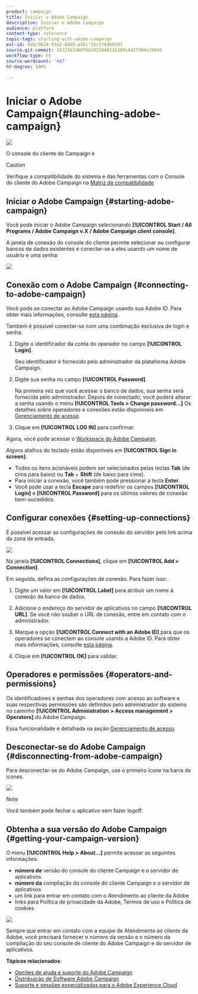```yaml
---
product: campaign
title: Iniciar o Adobe Campaign
description: Iniciar o Adobe Campaign
audience: platform
content-type: reference
topic-tags: starting-with-adobe-campaign
exl-id: 4d9c5b24-83a2-4495-a56c-5bc376d69703
source-git-commit: 1d32161d60f6b382188012b104c642f504e28645
workflow-type: ht
source-wordcount: '487'
ht-degree: 100%

---
```


# Iniciar o Adobe Campaign{#launching-adobe-campaign}

![](../../assets/v7-only.svg)

O console do cliente do Campaign é

>[!CAUTION]
>
>Verifique a compatibilidade do sistema e das ferramentas com o Console do cliente do Adobe Campaign na [Matriz de compatibilidade](../../rn/using/compatibility-matrix.md#ClientConsoleoperatingsystems)

## Iniciar o Adobe Campaign {#starting-adobe-campaign}

Você pode iniciar o Adobe Campaign selecionando **[!UICONTROL Start / All Programs / Adobe Campaign v.X / Adobe Campaign client console]**.

A janela de conexão do console do cliente permite selecionar ou configurar bancos de dados existentes e conectar-se a eles usando um nome de usuário e uma senha:

![](assets/acc-logon.png)

## Conexão com o Adobe Campaign {#connecting-to-adobe-campaign}

Você pode se conectar ao Adobe Campaign usando sua Adobe ID. Para obter mais informações, consulte [esta página](../../integrations/using/about-adobe-id.md).

Também é possível conectar-se com uma combinação exclusiva de login e senha:

1. Digite o identificador da conta do operador no campo **[!UICONTROL Login]**.

   Seu identificador é fornecido pelo administrador da plataforma Adobe Campaign.

1. Digite sua senha no campo **[!UICONTROL Password]**.

   Na primeira vez que você acessar o banco de dados, sua senha será fornecida pelo administrador. Depois de conectado, você poderá alterar a senha usando o menu **[!UICONTROL Tools > Change password...]** Os detalhes sobre operadores e conexões estão disponíveis em [Gerenciamento de acesso](../../platform/using/access-management.md).

1. Clique em **[!UICONTROL LOG IN]** para confirmar.<!--You can also press the **Enter** key to launch connection.-->

Agora, você pode acessar o [Workspace do Adobe Campaign](../../platform/using/adobe-campaign-workspace.md).

Alguns atalhos do teclado estão disponíveis em **[!UICONTROL Sign in screen]**:
* Todos os itens acionáveis podem ser selecionados pelas teclas **Tab** (de cima para baixo) ou **Tab** + **Shift** (de baixo para cima).
* Para iniciar a conexão, você também pode pressionar a tecla **Enter**.
* Você pode usar a tecla **Escape** para redefinir os campos **[!UICONTROL Login]** e **[!UICONTROL Password]** para os últimos valores de conexão bem-sucedidos.

## Configurar conexões {#setting-up-connections}

É possível acessar as configurações de conexão do servidor pelo link acima da zona de entrada.

![](assets/s_ncs_user_connections_management.png)

Na janela **[!UICONTROL Connections]**, clique em **[!UICONTROL Add > Connection]**.

Em seguida, defina as configurações de conexão. Para fazer isso:

1. Digite um valor em **[!UICONTROL Label]** para atribuir um nome à conexão de banco de dados.

1. Adicione o endereço do servidor de aplicativos no campo **[!UICONTROL URL]**. Se você não souber o URL de conexão, entre em contato com o administrador.

1. Marque a opção **[!UICONTROL Connect with an Adobe ID]** para que os operadores se conectem ao console usando a Adobe ID. Para obter mais informações, consulte [esta página](../../integrations/using/about-adobe-id.md).

1. Clique em **[!UICONTROL OK]** para validar.

## Operadores e permissões {#operators-and-permissions}

Os identificadores e senhas dos operadores com acesso ao software e suas respectivas permissões são definidos pelo administrador do sistema no caminho **[!UICONTROL Administration > Access management > Operators]** do Adobe Campaign.

Essa funcionalidade é detalhada na seção [Gerenciamento de acesso](../../platform/using/access-management.md).

## Desconectar-se do Adobe Campaign {#disconnecting-from-adobe-campaign}

Para desconectar-se do Adobe Campaign, use o primeiro ícone na barra de ícones.

![](assets/s_ncs_user_deconnexion.png)

>[!NOTE]
>
>Você também pode fechar o aplicativo sem fazer logoff.

## Obtenha a sua versão do Adobe Campaign {#getting-your-campaign-version}

O menu **[!UICONTROL Help > About...]** permite acessar as seguintes informações:

* **número de** versão do console do cliente Campaign e o servidor de aplicativos
* **número da** compilação do console do cliente Campaign e o servidor de aplicativos
* um link para entrar em contato com o Atendimento ao cliente da Adobe
* links para Política de privacidade da Adobe, Termos de uso e Política de cookies

![](assets/about-acc.png)

Sempre que entrar em contato com a equipe de Atendimento ao cliente da Adobe, você precisará fornecer o número da versão e o número da compilação do seu console de cliente do Adobe Campaign e do servidor de aplicativos.

**Tópicos relacionados**:

* [Opções de ajuda e suporte do Adobe Campaign](../../support.md)
* [Distribuição de Software Adobe Campaign](https://experience.adobe.com/#/downloads/content/software-distribution/br/campaign.html)
* [Suporte e sessões especializadas para o Adobe Experience Cloud](https://helpx.adobe.com/br/enterprise/admin-guide.html/enterprise/using/support-for-experience-cloud.ug.html)
